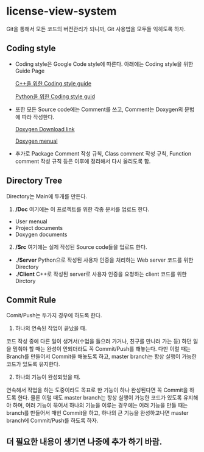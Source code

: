 # license-view-system

Git을 통해서 모든 코드의 버전관리가 되니까, Git 사용법을 모두들 익히도록 하자.

## Coding style

- Coding style은 Google Code style에 따른다. 아래에는 Coding style을 위한 Guide Page

  [C++을 위한 Coding style guide](https://google-styleguide.googlecode.com/svn/trunk/cppguide.html)

  [Python을 위한 Coding style guid](https://google-styleguide.googlecode.com/svn/trunk/pyguide.html)



- 또한 모든 Source code에는 Comment를 쓰고, Comment는 Doxygen의 문법에 따라 작성한다.

  [Doxygen Download link](http://sourceforge.net/projects/doxygen/)

  [Doxygen menual](http://www.stack.nl/~dimitri/doxygen/manual/index.html)

- 추가로 Package Comment 작성 규칙, Class comment 작성 규칙, Function comment 작성 규칙 등은 이후에 정리해서 다시 올리도록 함.


## Directory Tree

Directory는 Main에 두개를 만든다. 

1. __/Doc__
  여기에는 이 프로젝트를 위한 각종 문서를 업로드 한다. 
  - User menual
  - Project documents
  - Doxygen documents

2. __/Src__
  여기에는 실제 작성된 Source code들을 업로드 한다.
  - __./Server__
    Python으로 작성된 사용자 인증을 처리하는 Web server 코드를 위한 Directory
  - __./Client__
    C++로 작성된 server로 사용자 인증을 요청하는 client 코드를 위한 Dirctory

## Commit Rule

Comit/Push는 두가지 경우에 하도록 한다.
1. 하나의 연속된 작업이 끝났을 때. 

  코드 작성 중에 다른 일이 생겨서(수업을 들으러 가거나, 친구를 만나러 가는 등) 하던 일을 멈춰야 할 때는 완성이 안되더라도 꼭 Commit/Push를 해놓는다. 다만 이럴 때는 Branch를 만들어서 Commit을 해놓도록 하고, master branch는 항상 실행이 가능한 코드가 있도록 유지한다.

2. 하나의 기능이 완성되었을 때.

  연속해서 작업을 하는 도중이라도 목표로 한 기능이 하나 완성된다면 꼭 Commit을 하도록 한다. 물론 이럴 때도 master branch는 항상 실행이 가능한 코드가 있도록 유지해야 하며, 여러 기능이 묶여서 하나의 기능을 이루는 경우에는 여러 기능을 만들 때는 branch를 만들어서 매번 Commit을 하고, 하나의 큰 기능을 완성하고나면 master branch에 Commit/Push를 하도록 하자.
  
## 더 필요한 내용이 생기면 나중에 추가 하기 바람.
